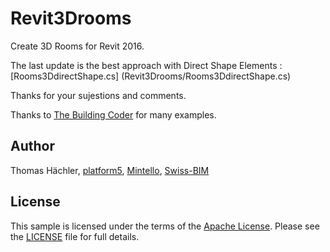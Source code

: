 # Revit3Drooms
Create 3D Rooms for Revit 2016.

The last update is the best approach with Direct Shape Elements : 
[Rooms3DdirectShape.cs] (Revit3Drooms/Rooms3DdirectShape.cs)

Thanks for your sujestions and comments.

Thanks to [The Building Coder](http://thebuildingcoder.typepad.com) for many examples.

## Author

Thomas Hächler,
[platform5](http://platform5rd.com),
[Mintello](http://mintello.com),
[Swiss-BIM](http://swiss-bim.com)

## License

This sample is licensed under the terms of the [Apache License](http://www.apache.org/licenses).
Please see the [LICENSE](LICENSE) file for full details.
